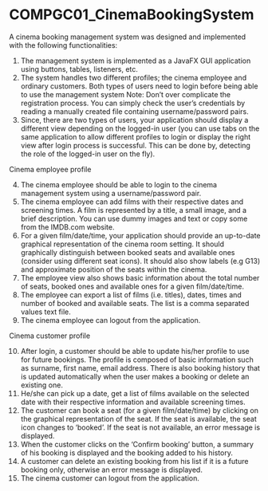 # COMPGC01_CinemaBookingSystem
A cinema booking management system was designed and implemented with the following functionalities:
1. The management system is implemented as a JavaFX GUI application using buttons, tables, listeners, etc.
2. The system handles two different profiles; the cinema employee and ordinary customers. Both types of users need to login before being able to use the management system
Note: Don’t over complicate the registration process. You can simply check the user’s credentials by reading a manually created file containing username/password pairs.
3. Since, there are two types of users, your application should display a different view depending on the logged-in user (you can use tabs on the same application to allow different profiles to login or display the right view after login process is successful. This can be done by, detecting the role of the logged-in user on the fly).

Cinema	employee	profile

4. The cinema employee should be able to login to the cinema management system using a username/password pair.
5. The cinema employee can add films with their respective dates and screening times. A film is represented by a title, a small image, and a brief description. You can use dummy images and text or copy some from the IMDB.com website.
6. For a given film/date/time, your application should provide an up-to-date graphical representation of the cinema room setting. It should graphically distinguish between booked seats and available ones (consider using different seat icons). It should also show labels (e.g G13) and approximate position of the seats within the cinema.
7. The employee view also shows basic information about the total number of seats, booked ones and available ones for a given film/date/time.
8. The employee can export a list of films (i.e. titles), dates, times and number of booked and available seats. The list is a comma separated values text file.
9. The cinema employee can logout from the application.

Cinema	customer	profile

10. After login, a customer should be able to update his/her profile to use for future bookings. The profile is composed of basic information such as surname, first name, email address. There is also booking history that is updated automatically when the user makes a booking or delete an existing one.
11. He/she can pick up a date, get a list of films available on the selected date with their respective information and available screening times.
12. The customer can book a seat (for a given film/date/time) by clicking on the graphical representation of the seat. If the seat is available, the seat icon changes to ‘booked’. If the seat is not available, an error message is displayed.
13. When the customer clicks on the ‘Confirm booking’ button, a summary of his booking is displayed and the booking added to his history.
14. A customer can delete an existing booking from his list if it is a future booking only, otherwise an error message is displayed.
15. The cinema customer can logout from the application.

